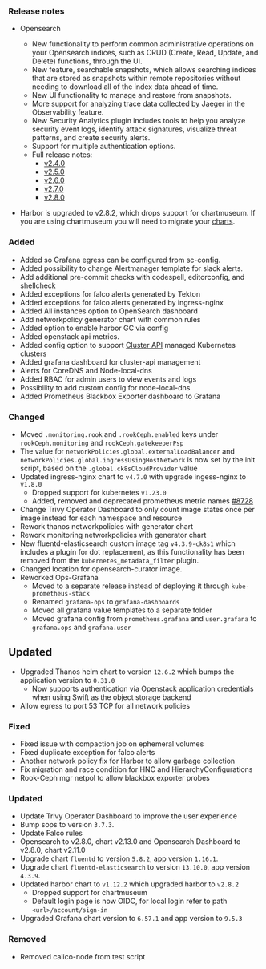 ### Release notes
- Opensearch
  - New functionality to perform common administrative operations on your Opensearch indices, such as CRUD (Create, Read, Update, and Delete) functions, through the UI.
  - New feature, searchable snapshots, which allows searching indices that are stored as snapshots within remote repositories without needing to download all of the index data ahead of time.
  - New UI functionality to manage and restore from snapshots.
  - More support for analyzing trace data collected by Jaeger in the Observability feature.
  - New Security Analytics plugin includes tools to help you analyze security event logs, identify attack signatures, visualize threat patterns, and create security alerts.
  - Support for multiple authentication options.
  - Full release notes:
    - [v2.4.0](https://github.com/opensearch-project/opensearch-build/blob/main/release-notes/opensearch-release-notes-2.4.0.md)
    - [v2.5.0](https://github.com/opensearch-project/opensearch-build/blob/main/release-notes/opensearch-release-notes-2.5.0.md)
    - [v2.6.0](https://github.com/opensearch-project/opensearch-build/blob/main/release-notes/opensearch-release-notes-2.6.0.md)
    - [v2.7.0](https://github.com/opensearch-project/opensearch-build/blob/main/release-notes/opensearch-release-notes-2.7.0.md)
    - [v2.8.0](https://github.com/opensearch-project/opensearch-build/blob/main/release-notes/opensearch-release-notes-2.8.0.md)


- Harbor is upgraded to v2.8.2, which drops support for chartmuseum. If you are using chartmuseum you will need to migrate your [charts](https://github.com/goharbor/harbor/wiki/Migrate-helm-chart-to-oci-registry-in-Harbor).


### Added

- Added so Grafana egress can be configured from sc-config.
- Added possibility to change Alertmanager template for slack alerts.
- Add additional pre-commit checks with codespell, editorconfig, and shellcheck
- Added exceptions for falco alerts generated by Tekton
- Added exceptions for falco alerts generated by ingress-nginx
- Added All instances option to OpenSearch dashboard
- Add networkpolicy generator chart with common rules
- Added option to enable harbor GC via config
- Added openstack api metrics.
- Added config option to support [Cluster API](https://cluster-api.sigs.k8s.io/) managed Kubernetes clusters
- Added grafana dashboard for cluster-api management
- Alerts for CoreDNS and Node-local-dns
- Added RBAC for admin users to view events and logs
- Possibility to add custom config for node-local-dns
- Added Prometheus Blackbox Exporter dashboard to Grafana

### Changed

- Moved `.monitoring.rook` and `.rookCeph.enabled` keys under `rookCeph.monitoring` and `rookCeph.gatekeeperPsp`
- The value for `networkPolicies.global.externalLoadBalancer` and `networkPolicies.global.ingressUsingHostNetwork` is now set by the init script, based on the `.global.ck8sCloudProvider` value
- Updated ingress-nginx chart to `v4.7.0` with upgrade ingess-nginx to `v1.8.0`
  - Dropped support for kubernetes `v1.23.0`
  - Added, removed and deprecated prometheus metric names [#8728](https://github.com/kubernetes/ingress-nginx/pull/8728)
- Change Trivy Operator Dashboard to only count image states once per image instead for each namespace and resource
- Rework thanos networkpolicies with generator chart
- Rework monitoring networkpolicies with generator chart
- New fluentd-elasticsearch custom image tag `v4.3.9-ck8s1` which includes a plugin for dot replacement, as this functionality has been removed from the `kubernetes_metadata_filter` plugin.
- Changed location for opensearch-curator image.
- Reworked Ops-Grafana
  - Moved to a separate release instead of deploying it through `kube-prometheus-stack`
  - Renamed `grafana-ops` to `grafana-dashboards`
  - Moved all grafana value templates to a separate folder
  - Moved grafana config from `prometheus.grafana` and `user.grafana` to `grafana.ops` and `grafana.user`

## Updated

- Upgraded Thanos helm chart to version `12.6.2` which bumps the application version to `0.31.0`
    - Now supports authentication via Openstack application credentials when using Swift as the object storage backend
- Allow egress to port 53 TCP for all network policies

### Fixed

- Fixed issue with compaction job on ephemeral volumes
- Fixed duplicate exception for falco alerts
- Another network policy fix for Harbor to allow garbage collection
- Fix migration and race condition for HNC and HierarchyConfigurations
- Rook-Ceph mgr netpol to allow blackbox exporter probes

### Updated

- Update Trivy Operator Dashboard to improve the user experience
- Bump sops to version `3.7.3`.
- Update Falco rules
- Opensearch to v2.8.0, chart v2.13.0 and Opensearch Dashboard to v2.8.0, chart v2.11.0
- Upgrade chart `fluentd` to version `5.8.2`, app version `1.16.1`.
- Upgrade chart `fluentd-elasticsearch` to version `13.10.0`, app version `4.3.9`.
- Updated harbor chart to `v1.12.2` which upgraded harbor to `v2.8.2`
  - Dropped support for chartmuseum
  - Default login page is now OIDC, for local login refer to path `<url>/account/sign-in`
- Upgraded Grafana chart version to `6.57.1` and app version to `9.5.3`

### Removed

- Removed calico-node from test script
